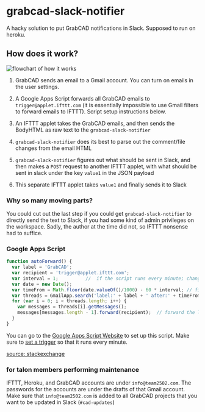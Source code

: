 # grabcad-slack-notifier

A hacky solution to put GrabCAD notifications in Slack. Supposed to run on heroku.


## How does it work?

![flowchart of how it works](https://i.imgur.com/kdjdptL.png)

1. GrabCAD sends an email to a Gmail account.  You can turn on emails in the user settings.

1. A Google Apps Script forwards all GrabCAD emails to `trigger@applet.ifttt.com` (it is essentially 
impossible to use Gmail filters to forward emails to IFTTT). Script setup instructions below. 

1. An IFTTT applet takes the GrabCAD emails, and then sends the BodyHTML as raw text to the `grabcad-slack-notifier`

1. `grabcad-slack-notifier` does its best to parse out the comment/file changes from the email HTML

1. `grabcad-slack-notifier` figures out what should be sent in Slack, and then makes a `POST` request to another IFTTT 
applet, with what should be sent in slack under the key `value1` in the JSON payload 

1. This separate IFTTT applet takes `value1` and finally sends it to Slack

### Why so many moving parts?

You could cut out the last step if you could get `grabcad-slack-notifier` to directly send the text to 
Slack, if you had some kind of admin privileges on the workspace. Sadly, the author at the time did not, so 
IFTTT nonsense had to suffice.

### Google Apps Script 

```javascript
function autoForward() {
  var label = 'GrabCAD';
  var recipient = 'trigger@applet.ifttt.com';
  var interval = 1;          //  if the script runs every minute; change otherwise
  var date = new Date();
  var timeFrom = Math.floor(date.valueOf()/1000) - 60 * interval; // find what time it was a minute ago
  var threads = GmailApp.search('label:' + label + ' after:' + timeFrom); // search for emails with appropriate label, came after a minute ago
  for (var i = 0; i < threads.length; i++) {
    var messages = threads[i].getMessages();
    messages[messages.length - 1].forward(recipient);  // forward the last 
  }
}
```

You can go to the [Google Apps Script Website](https://www.google.com/script/start/) to set up this script. Make sure to
[set a trigger](https://developers.google.com/apps-script/guides/triggers/installable#managing_triggers_manually) so that
it runs every minute. 

[source: stackexchange](https://webapps.stackexchange.com/a/95930)     

### for talon members performing maintenance

IFTTT, Heroku, and GrabCAD accounts are under `info@team2502.com`. 
The passwords for the accounts are under the drafts of that Gmail account. Make sure that `info@team2502.com` is added
to all GrabCAD projects that you want to be updated in Slack (`#cad-updates`)
